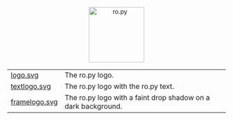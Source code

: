 <p align="center" width="100%">
    <img src="/resources/textlogo.svg" alt="ro.py" height="128em" />
    <br />
</p>

<div align="center">
    <table>
        <tr>
            <td>
                <a href="./logo.svg">logo.svg</a>
            </td>
            <td>The ro.py logo.</td>
        </tr>
        <tr>
            <td>
                <a href="./textlogo.svg">textlogo.svg</a>
            </td>
            <td>The ro.py logo with the ro.py text.</td>
        </tr>
        <tr>
            <td>
                <a href="./framelogo.svg">framelogo.svg</a>
            </td>
            <td>The ro.py logo with a faint drop shadow on a dark background.</td>
        </tr>
    </table>
</div>
